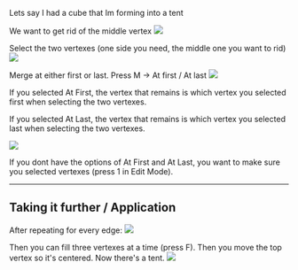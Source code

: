 
Lets say I had a cube that Im forming into a tent

We want to get rid of the middle vertex
![](https://i.imgur.com/tL69X8q.png)

Select the two vertexes (one side you need, the middle one you want to rid)
![](https://i.imgur.com/QgFIo9a.png)

Merge at either first or last. Press M -> At first / At last
![](https://i.imgur.com/t4GtAIv.png)



If you selected At First, the vertex that remains is which vertex you selected first when selecting the two vertexes.

If you selected At Last, the vertex that remains is which vertex you selected last when selecting the two vertexes.

![](https://i.imgur.com/hfGpPko.png)

If you dont have the options of At First and At Last, you want to make sure you selected vertexes (press 1 in Edit Mode).

---

## Taking it further / Application


After repeating for every edge:
![](https://i.imgur.com/mp8qoiS.png)

Then you can fill three vertexes at a time (press F). Then you move the top vertex so it's centered. Now there's a tent.
![](https://i.imgur.com/3Xjg7rE.png)
